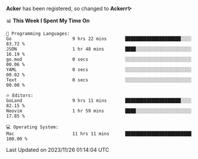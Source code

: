 **Acker** has been registered, so changed to **Ackerr✨**

<!--START_SECTION:waka-->
📊 **This Week I Spent My Time On** 

```text
💬 Programming Languages: 
Go                       9 hrs 22 mins       █████████████████████░░░░   83.72 % 
JSON                     1 hr 48 mins        ████░░░░░░░░░░░░░░░░░░░░░   16.19 % 
go.mod                   0 secs              ░░░░░░░░░░░░░░░░░░░░░░░░░   00.06 % 
YAML                     0 secs              ░░░░░░░░░░░░░░░░░░░░░░░░░   00.02 % 
Text                     0 secs              ░░░░░░░░░░░░░░░░░░░░░░░░░   00.00 % 

🔥 Editors: 
GoLand                   9 hrs 11 mins       █████████████████████░░░░   82.15 % 
Neovim                   1 hr 59 mins        ████░░░░░░░░░░░░░░░░░░░░░   17.85 % 

💻 Operating System: 
Mac                      11 hrs 11 mins      █████████████████████████   100.00 % 
```


 Last Updated on 2023/11/26 01:14:04 UTC
<!--END_SECTION:waka-->
